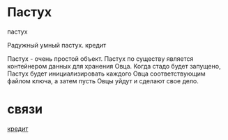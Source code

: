 # Пастух

пастух

Радужный умный пастух. кредит

Пастух - очень простой объект. Пастух по существу является контейнером
данных для хранения Овца. Когда стадо будет запущено, Пастух будет
инициализировать каждого Овца соответствующим файлом ключа, а затем
пусть Овцы уйдут и сделают свое дело.

# связи

[кредит](credits.md)
